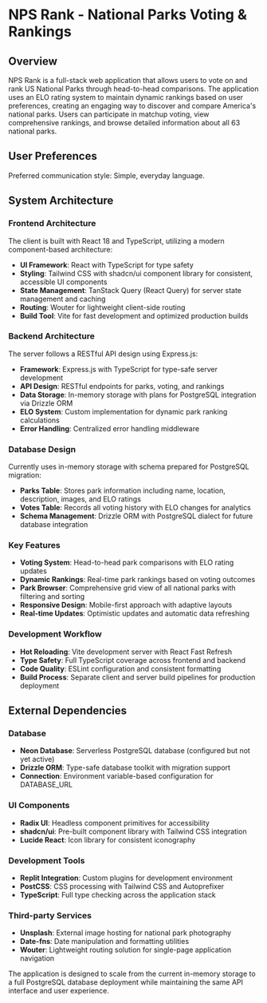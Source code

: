 # NPS Rank - National Parks Voting & Rankings

## Overview

NPS Rank is a full-stack web application that allows users to vote on and rank US National Parks through head-to-head comparisons. The application uses an ELO rating system to maintain dynamic rankings based on user preferences, creating an engaging way to discover and compare America's national parks. Users can participate in matchup voting, view comprehensive rankings, and browse detailed information about all 63 national parks.

## User Preferences

Preferred communication style: Simple, everyday language.

## System Architecture

### Frontend Architecture
The client is built with React 18 and TypeScript, utilizing a modern component-based architecture:
- **UI Framework**: React with TypeScript for type safety
- **Styling**: Tailwind CSS with shadcn/ui component library for consistent, accessible UI components
- **State Management**: TanStack Query (React Query) for server state management and caching
- **Routing**: Wouter for lightweight client-side routing
- **Build Tool**: Vite for fast development and optimized production builds

### Backend Architecture
The server follows a RESTful API design using Express.js:
- **Framework**: Express.js with TypeScript for type-safe server development
- **API Design**: RESTful endpoints for parks, voting, and rankings
- **Data Storage**: In-memory storage with plans for PostgreSQL integration via Drizzle ORM
- **ELO System**: Custom implementation for dynamic park ranking calculations
- **Error Handling**: Centralized error handling middleware

### Database Design
Currently uses in-memory storage with schema prepared for PostgreSQL migration:
- **Parks Table**: Stores park information including name, location, description, images, and ELO ratings
- **Votes Table**: Records all voting history with ELO changes for analytics
- **Schema Management**: Drizzle ORM with PostgreSQL dialect for future database integration

### Key Features
- **Voting System**: Head-to-head park comparisons with ELO rating updates
- **Dynamic Rankings**: Real-time park rankings based on voting outcomes
- **Park Browser**: Comprehensive grid view of all national parks with filtering and sorting
- **Responsive Design**: Mobile-first approach with adaptive layouts
- **Real-time Updates**: Optimistic updates and automatic data refreshing

### Development Workflow
- **Hot Reloading**: Vite development server with React Fast Refresh
- **Type Safety**: Full TypeScript coverage across frontend and backend
- **Code Quality**: ESLint configuration and consistent formatting
- **Build Process**: Separate client and server build pipelines for production deployment

## External Dependencies

### Database
- **Neon Database**: Serverless PostgreSQL database (configured but not yet active)
- **Drizzle ORM**: Type-safe database toolkit with migration support
- **Connection**: Environment variable-based configuration for DATABASE_URL

### UI Components
- **Radix UI**: Headless component primitives for accessibility
- **shadcn/ui**: Pre-built component library with Tailwind CSS integration
- **Lucide React**: Icon library for consistent iconography

### Development Tools
- **Replit Integration**: Custom plugins for development environment
- **PostCSS**: CSS processing with Tailwind CSS and Autoprefixer
- **TypeScript**: Full type checking across the application stack

### Third-party Services
- **Unsplash**: External image hosting for national park photography
- **Date-fns**: Date manipulation and formatting utilities
- **Wouter**: Lightweight routing solution for single-page application navigation

The application is designed to scale from the current in-memory storage to a full PostgreSQL database deployment while maintaining the same API interface and user experience.